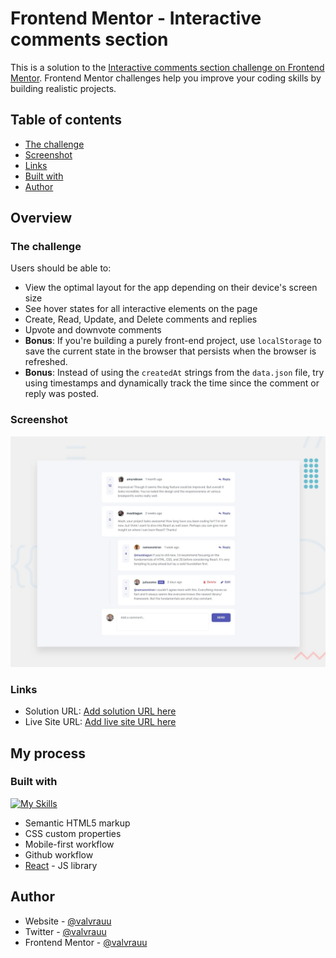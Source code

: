 # Frontend Mentor - Interactive comments section

This is a solution to the [Interactive comments section challenge on Frontend Mentor](https://www.frontendmentor.io/challenges/interactive-comments-section-iG1RugEG9). Frontend Mentor challenges help you improve your coding skills by building realistic projects. 

## Table of contents

- [The challenge](#the-challenge)
- [Screenshot](#screenshot)
- [Links](#links)
- [Built with](#built-with)
- [Author](#author)

## Overview

### The challenge

Users should be able to:

- View the optimal layout for the app depending on their device's screen size
- See hover states for all interactive elements on the page
- Create, Read, Update, and Delete comments and replies
- Upvote and downvote comments
- **Bonus**: If you're building a purely front-end project, use `localStorage` to save the current state in the browser that persists when the browser is refreshed.
- **Bonus**: Instead of using the `createdAt` strings from the `data.json` file, try using timestamps and dynamically track the time since the comment or reply was posted.

### Screenshot

![Interactive comments section solution](./src//assets/design/desktop-preview.jpg)

### Links

- Solution URL: [Add solution URL here](https://your-solution-url.com)
- Live Site URL: [Add live site URL here](https://your-live-site-url.com)

## My process

### Built with

[![My Skills](https://skillicons.dev/icons?i=html,css,js,react,nodejs,git,github,figma,vscode)](https://skillicons.dev)

- Semantic HTML5 markup
- CSS custom properties
- Mobile-first workflow
- Github workflow
- [React](https://reactjs.org/) - JS library

## Author

- Website - [@valvrauu](https://valvrauu.github.io/Portfolio/)
- Twitter - [@valvrauu](https://twitter.com/valvrauu)
- Frontend Mentor - [@valvrauu](https://www.frontendmentor.io/profile/valvrauu)